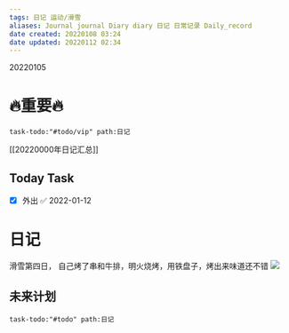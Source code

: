 ```yaml
---
tags: 日记 运动/滑雪
aliases: Journal journal Diary diary 日记 日常记录 Daily_record
date created: 20220108 03:24
date updated: 20220112 02:34
---
```

20220105

# 🔥重要🔥

```query
task-todo:"#todo/vip" path:日记
```

[[20220000年日记汇总]]

## Today Task

- [x] 外出 ✅ 2022-01-12

# 日记

滑雪第四日，
自己烤了串和牛排，明火烧烤，用铁盘子，烤出来味道还不错
![](https://i0.hdslb.com/bfs/album/7058fc5b44ccd16fe13996dd559d0ea649f168bb.jpg)

## 未来计划

```query
task-todo:"#todo" path:日记
```
